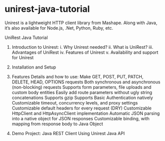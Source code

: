 # unirest-java-tutorial
Unirest is a lightweight HTTP client library from Mashape. Along with Java, it’s also available for Node.js, .Net, Python, Ruby, etc.

UniRest Java Tutorial

1. Introduction to Unirest:
           i. Why Unirest needed?
           ii. What is UniRest?
           iii. Advantages of UniRest
           iv. Features of Unirest
           v. Availability and support for Unirest
2. Installation and Setup

3.  Features Details and how to use:
        Make GET, POST, PUT, PATCH, DELETE, HEAD, OPTIONS requests
        Both synchronous and asynchronous (non-blocking) requests
        Supports form parameters, file uploads and custom body entities
        Easily add route parameters without ugly string concatenations
        Supports gzip
        Supports Basic Authentication natively
        Customizable timeout, concurrency levels, and proxy settings
        Customizable default headers for every request (DRY)
        Customizable HttpClient and HttpAsyncClient implementation
        Automatic JSON parsing into a native object for JSON responses
        Customizable binding, with mapping from response body to Java Object

4. Demo Project: Java REST Client Using Unirest Java API

